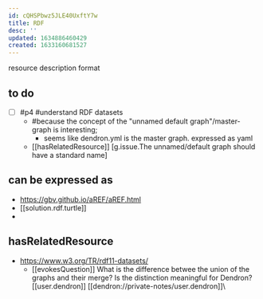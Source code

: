 ```yaml
---
id: cQHSPbwz5JLE40UxftY7w
title: RDF
desc: ''
updated: 1634886460429
created: 1633160681527
---
```


resource description format

## to do

- [ ] #p4 #understand RDF datasets
  - #because the concept of the "unnamed default graph"/master-graph is interesting; 
    - seems like dendron.yml is the master graph. expressed as yaml
  - [[hasRelatedResource]] [g.issue.The unnamed/default graph should have a standard name]



## can be expressed as 

- https://gbv.github.io/aREF/aREF.html
- [[solution.rdf.turtle]]
- 
 
## hasRelatedResource

- https://www.w3.org/TR/rdf11-datasets/
  - [[evokesQuestion]] What is the difference betwee the union of the graphs and their merge? Is the distinction meaningful for Dendron? [[user.dendron]] [[dendron://private-notes/user.dendron]]\